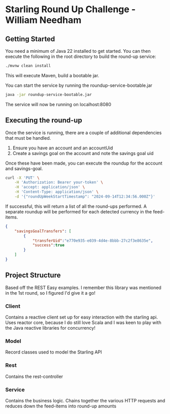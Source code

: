 # Starling Round Up Challenge - William Needham


## Getting Started

You need a minimum of Java 22 installed to get started. You can then execute the following in the root directory to
build the round-up service:

``` sh
./mvnw clean install
``` 

This will execute Maven, build a bootable jar.

You can start the service by running the roundup-service-bootable.jar

``` sh
java -jar roundup-service-bootable.jar
``` 

The service will now be running on localhost:8080

## Executing the round-up 

Once the service is running, there are a couple of additional dependencies that must be
handled.

1. Ensure you have an account and an accountUid
2. Create a savings goal on the account and note the savings goal uid

Once these have been made, you can execute the roundup for the account and savings-goal.

``` sh
curl -X 'PUT' \
    -H 'Authorization: Bearer your-token' \
    -H 'accept: application/json' \
    -H 'Content-Type: application/json' \
    -d '{"roundUpWeekStartTimestamp": "2024-09-14T12:34:56.000Z"}'
``` 

If successful, this will return a list of all the round-ups performed. A separate roundup will be performed for each detected currency in the feed-items.

``` json
{
    "savingsGoalTransfers": [
        {
            "transferUid":"e770e935-e039-4d4e-8bbb-27c2f3e8635e",
            "success":true
        }
    ]
}
``` 

## Project Structure

Based off the REST Easy examples. I remember this library was mentioned in the 1st round, so I figured I'd give it a go!

### Client
Contains a reactive client set up for easy interaction with the starling api.
Uses reactor core, because I do still love Scala and I was keen to play  with the Java reactive libraries for concurrency!

### Model
Record classes used to model the Starling API

### Rest
Contains the rest-controller

### Service
Contains the business logic. Chains together the various HTTP requests and reduces down the feed-items into round-up amounts
